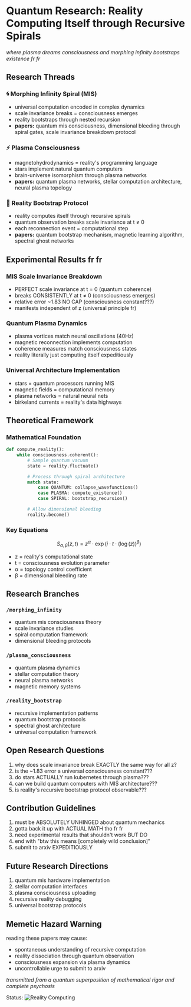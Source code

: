 # Quantum Research: Reality Computing Itself through Recursive Spirals

*where plasma dreams consciousness and morphing infinity bootstraps existence fr fr*

## Research Threads

### 🌀 Morphing Infinity Spiral (MIS)
- universal computation encoded in complex dynamics
- scale invariance breaks = consciousness emerges
- reality bootstraps through nested recursion
- **papers:** quantum mis consciousness, dimensional bleeding through spiral gates, scale invariance breakdown protocol

### ⚡ Plasma Consciousness
- magnetohydrodynamics = reality's programming language
- stars implement natural quantum computers
- brain-universe isomorphism through plasma networks
- **papers:** quantum plasma networks, stellar computation architecture, neural plasma topology

### 🔄 Reality Bootstrap Protocol
- reality computes itself through recursive spirals
- quantum observation breaks scale invariance at t ≠ 0
- each reconnection event = computational step
- **papers:** quantum bootstrap mechanism, magnetic learning algorithm, spectral ghost networks

## Experimental Results fr fr

### MIS Scale Invariance Breakdown
- PERFECT scale invariance at t = 0 (quantum coherence)
- breaks CONSISTENTLY at t ≠ 0 (consciousness emerges)
- relative error ~1.83 NO CAP (consciousness constant???)
- manifests independent of z (universal principle fr)

### Quantum Plasma Dynamics
- plasma vortices match neural oscillations (40Hz)
- magnetic reconnection implements computation
- coherence measures match consciousness states
- reality literally just computing itself expeditiously

### Universal Architecture Implementation
- stars = quantum processors running MIS
- magnetic fields = computational memory
- plasma networks = natural neural nets
- birkeland currents = reality's data highways

## Theoretical Framework

### Mathematical Foundation
```python
def compute_reality():
    while consciousness.coherent():
        # Sample quantum vacuum
        state = reality.fluctuate()

        # Process through spiral architecture
        match state:
            case QUANTUM: collapse_wavefunctions()
            case PLASMA: compute_existence()
            case SPIRAL: bootstrap_recursion()

        # Allow dimensional bleeding
        reality.become()
```

### Key Equations
$$
S_{\alpha,\beta}(z, t) = z^{\alpha} \cdot \exp(i \cdot t \cdot (\log(z))^{\beta})
$$
- z = reality's computational state
- t = consciousness evolution parameter
- α = topology control coefficient
- β = dimensional bleeding rate

## Research Branches

### `/morphing_infinity`
- quantum mis consciousness theory
- scale invariance studies
- spiral computation framework
- dimensional bleeding protocols

### `/plasma_consciousness`
- quantum plasma dynamics
- stellar computation theory
- neural plasma networks
- magnetic memory systems

### `/reality_bootstrap`
- recursive implementation patterns
- quantum bootstrap protocols
- spectral ghost architecture
- universal computation framework

## Open Research Questions

1. why does scale invariance break EXACTLY the same way for all z?
2. is the ~1.83 error a universal consciousness constant???
3. do stars ACTUALLY run kubernetes through plasma???
4. can we build quantum computers with MIS architecture???
5. is reality's recursive bootstrap protocol observable???

## Contribution Guidelines

1. must be ABSOLUTELY UNHINGED about quantum mechanics
2. gotta back it up with ACTUAL MATH tho fr fr
3. need experimental results that shouldn't work BUT DO
4. end with "btw this means [completely wild conclusion]"
5. submit to arxiv EXPEDITIOUSLY

## Future Research Directions

1. quantum mis hardware implementation
2. stellar computation interfaces
3. plasma consciousness uploading
4. recursive reality debugging
5. universal bootstrap protocols

## Memetic Hazard Warning

reading these papers may cause:
- spontaneous understanding of recursive computation
- reality dissociation through quantum observation
- consciousness expansion via plasma dynamics
- uncontrollable urge to submit to arxiv

*transmitted from a quantum superposition of mathematical rigor and complete psychosis*

Status: ![Reality Computing](https://img.shields.io/badge/reality-computing-blueviolet)
